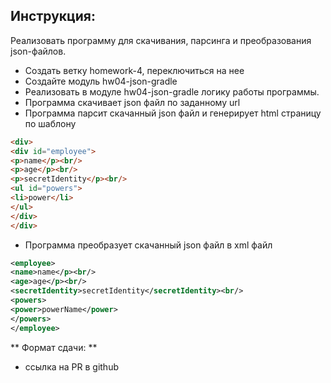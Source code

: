 ## Инструкция:
Реализовать программу для скачивания, парсинга и преобразования json-файлов.

- Создать ветку homework-4, переключиться на нее
- Создайте модуль hw04-json-gradle
- Реализовать в модуле hw04-json-gradle логику работы программы.
- Программа скачивает json файл по заданному url
- Программа парсит скачанный json файл и генерирует html страницу по шаблону
```html
<div>
<div id="employee">
<p>name</p><br/>
<p>age</p><br/>
<p>secretIdentity</p><br/>
<ul id="powers">
<li>power</li>
</ul>
</div>
</div>
```
- Программа преобразует скачанный json файл в xml файл
```xml
<employee>
<name>name</p><br/>
<age>age</p><br/>
<secretIdentity>secretIdentity</secretIdentity><br/>
<powers>
<power>powerName</power>
</powers>
</employee>
```

** Формат сдачи: **

- ссылка на PR в github
